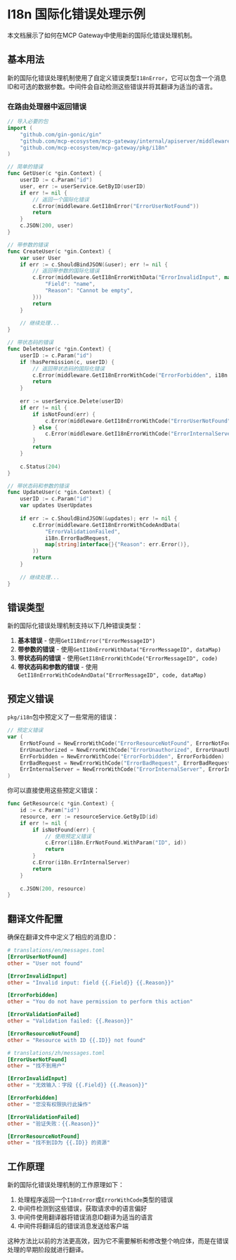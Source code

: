 # I18n 国际化错误处理示例

本文档展示了如何在MCP Gateway中使用新的国际化错误处理机制。

## 基本用法

新的国际化错误处理机制使用了自定义错误类型`I18nError`，它可以包含一个消息ID和可选的数据参数。中间件会自动检测这些错误并将其翻译为适当的语言。

### 在路由处理器中返回错误

```go
// 导入必要的包
import (
    "github.com/gin-gonic/gin"
    "github.com/mcp-ecosystem/mcp-gateway/internal/apiserver/middleware"
    "github.com/mcp-ecosystem/mcp-gateway/pkg/i18n"
)

// 简单的错误
func GetUser(c *gin.Context) {
    userID := c.Param("id")
    user, err := userService.GetByID(userID)
    if err != nil {
        // 返回一个国际化错误
        c.Error(middleware.GetI18nError("ErrorUserNotFound"))
        return
    }
    c.JSON(200, user)
}

// 带参数的错误
func CreateUser(c *gin.Context) {
    var user User
    if err := c.ShouldBindJSON(&user); err != nil {
        // 返回带参数的国际化错误
        c.Error(middleware.GetI18nErrorWithData("ErrorInvalidInput", map[string]interface{}{
            "Field": "name",
            "Reason": "Cannot be empty",
        }))
        return
    }
    
    // 继续处理...
}

// 带状态码的错误
func DeleteUser(c *gin.Context) {
    userID := c.Param("id")
    if !hasPermission(c, userID) {
        // 返回带状态码的国际化错误
        c.Error(middleware.GetI18nErrorWithCode("ErrorForbidden", i18n.ErrorForbidden))
        return
    }
    
    err := userService.Delete(userID)
    if err != nil {
        if isNotFound(err) {
            c.Error(middleware.GetI18nErrorWithCode("ErrorUserNotFound", i18n.ErrorNotFound))
        } else {
            c.Error(middleware.GetI18nErrorWithCode("ErrorInternalServer", i18n.ErrorInternalServer))
        }
        return
    }
    
    c.Status(204)
}

// 带状态码和参数的错误
func UpdateUser(c *gin.Context) {
    userID := c.Param("id")
    var updates UserUpdates
    
    if err := c.ShouldBindJSON(&updates); err != nil {
        c.Error(middleware.GetI18nErrorWithCodeAndData(
            "ErrorValidationFailed", 
            i18n.ErrorBadRequest,
            map[string]interface{}{"Reason": err.Error()},
        ))
        return
    }
    
    // 继续处理...
}
```

## 错误类型

新的国际化错误处理机制支持以下几种错误类型：

1. **基本错误** - 使用`GetI18nError("ErrorMessageID")`
2. **带参数的错误** - 使用`GetI18nErrorWithData("ErrorMessageID", dataMap)`
3. **带状态码的错误** - 使用`GetI18nErrorWithCode("ErrorMessageID", code)`
4. **带状态码和参数的错误** - 使用`GetI18nErrorWithCodeAndData("ErrorMessageID", code, dataMap)`

## 预定义错误

`pkg/i18n`包中预定义了一些常用的错误：

```go
// 预定义错误
var (
    ErrNotFound = NewErrorWithCode("ErrorResourceNotFound", ErrorNotFound)
    ErrUnauthorized = NewErrorWithCode("ErrorUnauthorized", ErrorUnauthorized)
    ErrForbidden = NewErrorWithCode("ErrorForbidden", ErrorForbidden)
    ErrBadRequest = NewErrorWithCode("ErrorBadRequest", ErrorBadRequest)
    ErrInternalServer = NewErrorWithCode("ErrorInternalServer", ErrorInternalServer)
)
```

你可以直接使用这些预定义错误：

```go
func GetResource(c *gin.Context) {
    id := c.Param("id")
    resource, err := resourceService.GetByID(id)
    if err != nil {
        if isNotFound(err) {
            // 使用预定义错误
            c.Error(i18n.ErrNotFound.WithParam("ID", id))
            return
        }
        c.Error(i18n.ErrInternalServer)
        return
    }
    
    c.JSON(200, resource)
}
```

## 翻译文件配置

确保在翻译文件中定义了相应的消息ID：

```toml
# translations/en/messages.toml
[ErrorUserNotFound]
other = "User not found"

[ErrorInvalidInput]
other = "Invalid input: field {{.Field}} {{.Reason}}"

[ErrorForbidden]
other = "You do not have permission to perform this action"

[ErrorValidationFailed]
other = "Validation failed: {{.Reason}}"

[ErrorResourceNotFound]
other = "Resource with ID {{.ID}} not found"
```

```toml
# translations/zh/messages.toml
[ErrorUserNotFound]
other = "找不到用户"

[ErrorInvalidInput]
other = "无效输入：字段 {{.Field}} {{.Reason}}"

[ErrorForbidden]
other = "您没有权限执行此操作"

[ErrorValidationFailed]
other = "验证失败：{{.Reason}}"

[ErrorResourceNotFound]
other = "找不到ID为 {{.ID}} 的资源"
```

## 工作原理

新的国际化错误处理机制的工作原理如下：

1. 处理程序返回一个`I18nError`或`ErrorWithCode`类型的错误
2. 中间件检测到这些错误，获取请求中的语言偏好
3. 中间件使用翻译器将错误消息ID翻译为适当的语言
4. 中间件将翻译后的错误消息发送给客户端

这种方法比以前的方法更高效，因为它不需要解析和修改整个响应体，而是在错误处理的早期阶段就进行翻译。 